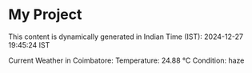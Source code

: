 # My Project

This content is dynamically generated in Indian Time (IST): 2024-12-27 19:45:24 IST


Current Weather in Coimbatore:
Temperature: 24.88 °C
Condition: haze
